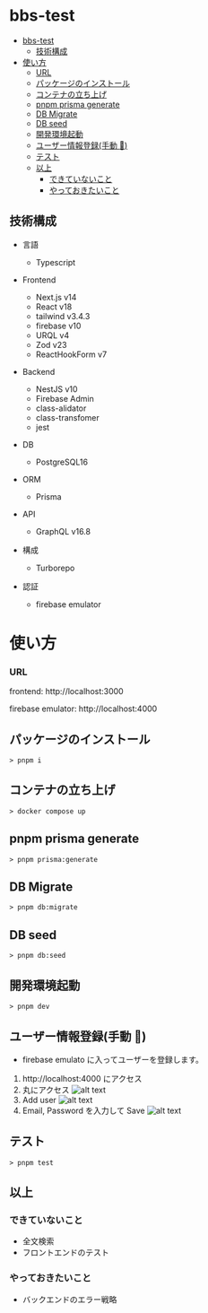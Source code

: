 # bbs-test

- [bbs-test](#bbs-test)
  - [技術構成](#技術構成)
- [使い方](#使い方)
  - [URL](#url)
  - [パッケージのインストール](#パッケージのインストール)
  - [コンテナの立ち上げ](#コンテナの立ち上げ)
  - [pnpm prisma generate](#pnpm-prisma-generate)
  - [DB Migrate](#db-migrate)
  - [DB seed](#db-seed)
  - [開発環境起動](#開発環境起動)
  - [ユーザー情報登録(手動 :bow:)](#ユーザー情報登録手動-bow)
  - [テスト](#テスト)
  - [以上](#以上)
    - [できていないこと](#できていないこと)
    - [やっておきたいこと](#やっておきたいこと)

## 技術構成

- 言語

  - Typescript

- Frontend

  - Next.js v14
  - React v18
  - tailwind v3.4.3
  - firebase v10
  - URQL v4
  - Zod v23
  - ReactHookForm v7

- Backend

  - NestJS v10
  - Firebase Admin
  - class-alidator
  - class-transfomer
  - jest

- DB

  - PostgreSQL16

- ORM

  - Prisma

- API

  - GraphQL v16.8

- 構成

  - Turborepo

- 認証
  - firebase emulator

# 使い方

### URL

frontend: http://localhost:3000

firebase emulator: http://localhost:4000

## パッケージのインストール

```shell
> pnpm i
```

## コンテナの立ち上げ

```shell
> docker compose up
```

## pnpm prisma generate

```shell
> pnpm prisma:generate
```

## DB Migrate

```shell
> pnpm db:migrate
```

## DB seed

```shell
> pnpm db:seed
```

## 開発環境起動

```shell
> pnpm dev
```

## ユーザー情報登録(手動 :bow:)

- firebase emulato に入ってユーザーを登録します。

1. http://localhost:4000 にアクセス
2. 丸にアクセス
   ![alt text](./images/image.png)
3. Add user
   ![alt text](./images/image-1.png)
4. Email, Password を入力して Save
   ![alt text](./images/image-2.png)

## テスト

```shell
> pnpm test
```

## 以上

### できていないこと

- 全文検索
- フロントエンドのテスト

### やっておきたいこと

- バックエンドのエラー戦略
